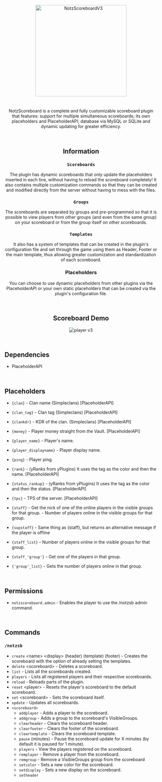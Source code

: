 <div align="center">
<img src="https://github.com/user-attachments/assets/af5b6eea-b10c-4433-8be1-de2dfa06a5d0" alt="NotzScoreboardV3" height="300" >

#
NotzScoreboard is a complete and fully customizable scoreboard plugin that features: support for multiple simultaneous scoreboards; its own placeholders and PlaceholderAPI; database via MySQL or SQLite and dynamic updating for greater efficiency.

<br/>

## Information

### `Scoreboards`
The plugin has dynamic scoreboards that only update the placeholders inserted in each line, without having to reload the scoreboard completely!
It also contains multiple customization commands so that they can be created and modified directly from the server without having to mess with the files.

### `Groups`
The scoreboards are separated by groups and pre-programmed so that it is possible to view players from other groups (and even from the same group) on your scoreboard or from the group itself on other scoreboards.

### `Templates`
It also has a system of templates that can be created in the plugin's configuration file and set through the game using them as Header, Footer or the main template, thus allowing greater customization and standardization of each scoreboard.

### Placeholders
You can choose to use dynamic placeholders from other plugins via the PlaceholderAPI or your own static placeholders that can be created via the plugin's configuration file.

<br/>

## Scoreboard Demo
![player v3](https://github.com/user-attachments/assets/33363177-049a-4e31-938b-29ff63b6f173)

</div>

<br/>

## Dependencies
- PlaceholderAPI

<br/>

## Placeholders
 - `{clan}` - Clan name (Simpleclans) [PlaceholderAPI]
 - `{clan_tag}` - Clan tag (Simpleclans) [PlaceholderAPI]
 - `{clankdr}` - KDR of the clan. (Simpleclans) [PlaceholderAPI]
 - `{money}` - Player money straight from the Vault. [PlaceholderAPI]
 - `{player_name}` - Player's name.
 - `{player_displayname}` - Player display name.
 - `{ping}` - Player ping.
 - `{rank}` - (yRanks from yPlugins) It uses the tag as the color and then the name. [PlaceholderAPI]
 - `{status_rankup}` - (yRanks from yPlugins) It uses the tag as the color and then the status. [PlaceholderAPI]
 - `{tps}` - TPS of the server. [PlaceholderAPI]

 - `{staff}` - Get the nick of one of the online players in the visible groups for that group. - Number of players online in the visible groups for that group.
 - `{supstaff}` - Same thing as {staff}, but returns an alternative message if the player is offline
 - `{staff_list}` - Number of players online in the visible groups for that group.
 - `{staff_'group'}` - Get one of the players in that group.
 - `{'group'_list}` - Gets the number of players online in that group.

<br/>

## Permissions
- `notzscoreboard.admin` - Enables the player to use the /notzsb admin command.

<br/>

## Commands
### `/notzsb`
 - `create` \<name> \<display> (header) (template) (footer) - Creates the scoreboard with the option of already setting the templates.
 - `delete` \<scoreboard> - Deletes a scoreboard.
 - `list` - Lists all the scoreboards created.
 - `players` - Lists all registered players and their respective scoreboards.
 - `reload` - Reloads parts of the plugin.
 - `reset` \<player> - Resets the player's scoreboard to the default scoreboard.
 - `set` \<scoreboard> - Sets the scoreboard itself.
 - `update` - Updates all scoreboards.
 - `<scoreboard>`
   - `addplayer` <player> - Adds a player to the scoreboard.
   - `addgroup` <group> - Adds a group to the scoreboard's VisibleGroups.
   - `clearheader` - Clears the scoreboard header.
   - `clearfooter` - Clears the footer of the scoreboard.
   - `cleartemplate` - Clears the scoreboard template.
   - `pause` (minutes) - Pause the scoreboard update for X minutes (by default it is paused for 1 minute).
   - `players` - View the players registered on the scoreboard.
   - `remplayer` <player> - Remove a player from the scoreboard.
   - `remgroup` <group> - Remove a VisibleGroups group from the scoreboard
   - `setcolor` <color> - Sets a new color for the scoreboard.
   - `setdisplay` <display> - Sets a new display on the scoreboard.
   - `setheader` <template> - Set a new header on the scoreboard.
   - `setfooter` <template> - Set a new footer on the scoreboard.
   - `settemplate` <template> - Sets a new template on the scoreboard.
   - `view` - View the scoreboard without having to set it.
   - `visiblegroups` - View the visible groups inserted in the group.
<br/>
<sub> | <> required argument. | ( ) optional argument. | </sub>

#

<sub> Tested versions: 1.8 - 1.12.2 </sub>

